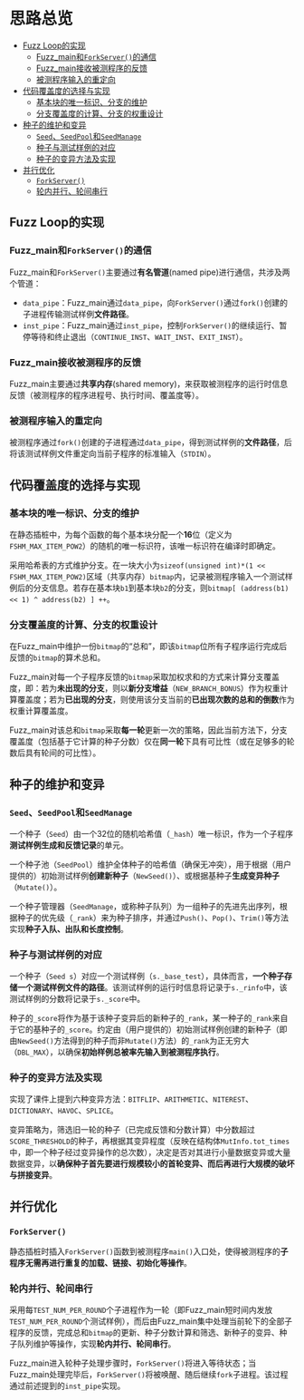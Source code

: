 # 思路总览

- [Fuzz Loop的实现](#fuzz-loop的实现)
    - [Fuzz_main和`ForkServer()`的通信](#fuzz_main和forkserver的通信)
    - [Fuzz_main接收被测程序的反馈](#fuzz_main接收被测程序的反馈)
    - [被测程序输入的重定向](#被测程序输入的重定向)
- [代码覆盖度的选择与实现](#代码覆盖度的选择与实现)
    - [基本块的唯一标识、分支的维护](#基本块的唯一标识分支的维护)
    - [分支覆盖度的计算、分支的权重设计](#分支覆盖度的计算分支的权重设计)
- [种子的维护和变异](#种子的维护和变异)
    - [`Seed`、`SeedPool`和`SeedManage`](#seedseedpool和seedmanage)
    - [种子与测试样例的对应](#种子与测试样例的对应)
    - [种子的变异方法及实现](#种子的变异方法及实现)
- [并行优化](#并行优化)
    - [`ForkServer()`](#forkserver)
    - [轮内并行、轮间串行](#轮内并行轮间串行)

## Fuzz Loop的实现

### Fuzz_main和`ForkServer()`的通信

Fuzz_main和`ForkServer()`主要通过**有名管道**(named pipe)进行通信，共涉及两个管道：
- `data_pipe`：Fuzz_main通过`data_pipe`，向`ForkServer()`通过`fork()`创建的子进程传输测试样例**文件路径**。
- `inst_pipe`：Fuzz_main通过`inst_pipe`，控制`ForkServer()`的继续运行、暂停等待和终止退出（`CONTINUE_INST`、`WAIT_INST`、`EXIT_INST`）。

### Fuzz_main接收被测程序的反馈

Fuzz_main主要通过**共享内存**(shared memory)，来获取被测程序的运行时信息反馈（被测程序的程序进程号、执行时间、覆盖度等）。


### 被测程序输入的重定向

被测程序通过`fork()`创建的子进程通过`data_pipe`，得到测试样例的**文件路径**，后将该测试样例文件重定向当前子程序的标准输入（`STDIN`）。


## 代码覆盖度的选择与实现

### 基本块的唯一标识、分支的维护

在静态插桩中，为每个函数的每个基本块分配一个**16**位（定义为`FSHM_MAX_ITEM_POW2`）的随机的唯一标识符，该唯一标识符在编译时即确定。

采用哈希表的方式维护分支。在一块大小为`sizeof(unsigned int)*(1 << FSHM_MAX_ITEM_POW2)`区域（共享内存）`bitmap`内，记录被测程序输入一个测试样例后的分支信息。若存在基本块`b1`到基本块`b2`的分支，则`bitmap[ (address(b1) << 1) ^ address(b2) ] ++`。


### 分支覆盖度的计算、分支的权重设计

在Fuzz_main中维护一份`bitmap`的“总和”，即该`bitmap`位所有子程序运行完成后反馈的`bitmap`的算术总和。

Fuzz_main对每一个子程序反馈的`bitmap`采取加权求和的方式来计算分支覆盖度，即：若为**未出现的分支**，则以**新分支增益**（`NEW_BRANCH_BONUS`）作为权重计算覆盖度；若为**已出现的分支**，则使用该分支当前的**已出现次数的总和的倒数**作为权重计算覆盖度。

Fuzz_main对该总和`bitmap`采取**每一轮**更新一次的策略，因此当前方法下，分支覆盖度（包括基于它计算的种子分数）仅在**同一轮**下具有可比性（或在足够多的轮数后具有轮间的可比性）。


## 种子的维护和变异

### `Seed`、`SeedPool`和`SeedManage`

一个种子（`Seed`）由一个32位的随机哈希值（`_hash`）唯一标识，作为一个子程序**测试样例生成和反馈记录**的单元。

一个种子池（`SeedPool`）维护全体种子的哈希值（确保无冲突），用于根据（用户提供的）初始测试样例**创建新种子**（`NewSeed()`）、或根据基种子**生成变异种子**（`Mutate()`）。

一个种子管理器（`SeedManage`，或称种子队列）为一组种子的先进先出序列，根据种子的优先级（`_rank`）来为种子排序，并通过`Push()`、`Pop()`、`Trim()`等方法实现**种子入队、出队和长度控制**。


### 种子与测试样例的对应

一个种子（`Seed s`）对应一个测试样例（`s._base_test`），具体而言，**一个种子存储一个测试样例文件的路径**。该测试样例的运行时信息将记录于`s._rinfo`中，该测试样例的分数将记录于`s._score`中。

种子的`_score`将作为基于该种子变异后的新种子的`_rank`，某一种子的`_rank`来自于它的基种子的`_score`。约定由（用户提供的）初始测试样例创建的新种子（即由`NewSeed()`方法得到的种子而非`Mutate()`方法）的`_rank`为正无穷大（`DBL_MAX`），以确保**初始样例总被率先输入到被测程序执行**。


### 种子的变异方法及实现

实现了课件上提到六种变异方法：`BITFLIP`、`ARITHMETIC`、`NITEREST`、`DICTIONARY`、`HAVOC`、`SPLICE`。

变异策略为，筛选旧一轮的种子（已完成反馈和分数计算）中分数超过`SCORE_THRESHOLD`的种子，再根据其变异程度（反映在结构体`MutInfo.tot_times`中，即一个种子经过变异操作的总次数），决定是否对其进行小量数据变异或大量数据变异，以**确保种子首先要进行规模较小的首轮变异、而后再进行大规模的破坏与拼接变异**。


## 并行优化

### `ForkServer()`

静态插桩时插入`ForkServer()`函数到被测程序`main()`入口处，使得被测程序的**子程序无需再进行重复的加载、链接、初始化等操作**。


### 轮内并行、轮间串行

采用每`TEST_NUM_PER_ROUND`个子进程作为一轮（即Fuzz_main短时间内发放`TEST_NUM_PER_ROUND`个测试样例），而后由Fuzz_main集中处理当前轮下的全部子程序的反馈，完成总和`bitmap`的更新、种子分数计算和筛选、新种子的变异、种子队列维护等操作，实现**轮内并行、轮间串行**。

Fuzz_main进入轮种子处理步骤时，`ForkServer()`将进入等待状态；当Fuzz_main处理完毕后，`ForkServer()`将被唤醒、随后继续`fork`子进程。该过程通过前述提到的`inst_pipe`实现。

